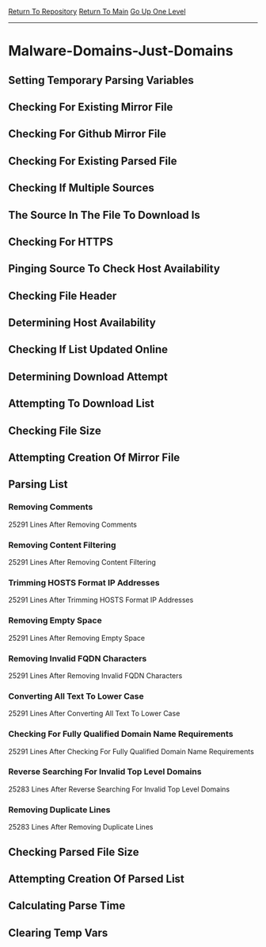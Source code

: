 [Return To Repository](https://github.com/deathbybandaid/piholeparser/)
[Return To Main](https://github.com/deathbybandaid/piholeparser/blob/master/RecentRunLogs/Mainlog.md)
[Go Up One Level](https://github.com/deathbybandaid/piholeparser/blob/master/RecentRunLogs/TopLevelScripts/30-Processing-External-Blacklists.md)
____________________________________
# Malware-Domains-Just-Domains
## Setting Temporary Parsing Variables
## Checking For Existing Mirror File
## Checking For Github Mirror File
## Checking For Existing Parsed File
## Checking If Multiple Sources
## The Source In The File To Download Is
## Checking For HTTPS
## Pinging Source To Check Host Availability
## Checking File Header
## Determining Host Availability
## Checking If List Updated Online
## Determining Download Attempt
## Attempting To Download List
## Checking File Size
## Attempting Creation Of Mirror File
## Parsing List
### Removing Comments
25291 Lines After Removing Comments
### Removing Content Filtering
25291 Lines After Removing Content Filtering
### Trimming HOSTS Format IP Addresses
25291 Lines After Trimming HOSTS Format IP Addresses
### Removing Empty Space
25291 Lines After Removing Empty Space
### Removing Invalid FQDN Characters
25291 Lines After Removing Invalid FQDN Characters
### Converting All Text To Lower Case
25291 Lines After Converting All Text To Lower Case
### Checking For Fully Qualified Domain Name Requirements
25291 Lines After Checking For Fully Qualified Domain Name Requirements
### Reverse Searching For Invalid Top Level Domains
25283 Lines After Reverse Searching For Invalid Top Level Domains
### Removing Duplicate Lines
25283 Lines After Removing Duplicate Lines
## Checking Parsed File Size
## Attempting Creation Of Parsed List
## Calculating Parse Time
## Clearing Temp Vars
